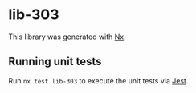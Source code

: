 # lib-303

This library was generated with [Nx](https://nx.dev).

## Running unit tests

Run `nx test lib-303` to execute the unit tests via [Jest](https://jestjs.io).
